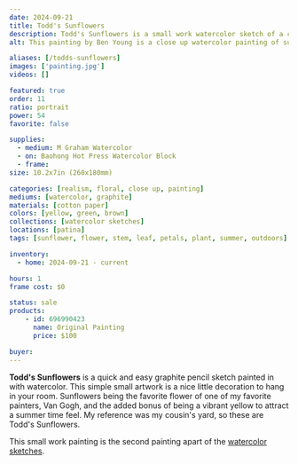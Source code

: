 ```yaml
---
date: 2024-09-21
title: Todd's Sunflowers
description: Todd's Sunflowers is a small work watercolor sketch of a cluster of sunflowers.
alt: This painting by Ben Young is a close up watercolor painting of sunflowers.

aliases: [/todds-sunflowers]
images: ['painting.jpg']
videos: []

featured: true
order: 11
ratio: portrait
power: 54
favorite: false

supplies:
  - medium: M Graham Watercolor
  - on: Baohong Hot Press Watercolor Block
  - frame: 
size: 10.2x7in (260x180mm)

categories: [realism, floral, close up, painting]
mediums: [watercolor, graphite]
materials: [cotton paper]
colors: [yellow, green, brown]
collections: [watercolor sketches]
locations: [patina]
tags: [sunflower, flower, stem, leaf, petals, plant, summer, outdoors]

inventory:
  - home: 2024-09-21 - current

hours: 1
frame cost: $0

status: sale
products:
    - id: 696990423
      name: Original Painting
      price: $100

buyer: 
---
```


**Todd's Sunflowers** is a quick and easy graphite pencil sketch painted in with watercolor. This simple small artwork is a nice little decoration to hang in your room. Sunflowers being the favorite flower of one of my favorite painters, Van Gogh, and the added bonus of being a vibrant yellow to attract a summer time feel. My reference was my cousin's yard, so these are Todd's Sunflowers.

<!--more-->

This small work painting is the second painting apart of the [watercolor sketches](/collections/watercolor-sketches/).